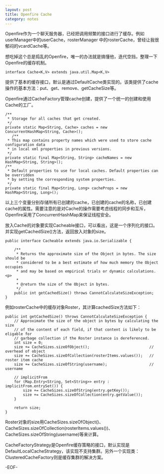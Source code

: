 ```yaml
---
layout: post
title: Openfire Cache
category: notes
---
```


Openfire作为一个聊天服务器，已经把调用频繁的接口进行了缓存。例如userManager中的userCache，rosterManager 中的rosterCache，曾经让我很郁闷的vcardCache等。

想吃掉这个总是捣乱的Openfire，唯一的办法就是搞懂他，迭代空挡，整理一下Openfire的缓存机制。

	interface Cache<K,V> extends java.util.Map<K,V>  

提供了基本的缓存接口，默认是通过DefaultCache类实现的。该类提供了cache操作的基本方法：put、get、remove、getCacheSize等。

Openfire通过CacheFactory管理cache创建，提供了一个统一的创建和使用Cache的工厂。

	/**
     * Storage for all caches that get created.
     */
	private static Map<String, Cache> caches = new ConcurrentHashMap<String, Cache>();
	   /**
     * This map contains property names which were used to store cache configuration data
     * in local xml properties in previous versions.
     */
    private static final Map<String, String> cacheNames = new HashMap<String, String>();
    /**
     * Default properties to use for local caches. Default properties can be overridden
     * by setting the corresponding system properties.
     */
    private static final Map<String, Long> cacheProps = new HashMap<String, Long>();

以上三个变量分别存储所有已创建的cache，已创建的cache的名称，已创建cache的属性。需要注意的是对Cache的操作需要考虑线程的同步和互斥，Openfire采用了ConcurrentHashMap来保证线程安全。

放入Cache的对象要实现Cacheable接口，可以看出，这是一个序列化的接口。并实现getCachedSize()方法，返回放入对象的size。

	public interface Cacheable extends java.io.Serializable {

	    /**
	     * Returns the approximate size of the Object in bytes. The size should be
	     * considered to be a best estimate of how much memory the Object occupies
	     * and may be based on empirical trials or dynamic calculations.<p>
	     *
	     * @return the size of the Object in bytes.
	     */
	    public int getCachedSize() throws CannotCalculateSizeException;
	}

例如rosterCache中的缓存对象Roster，其计算cachedSize方法如下：

    public int getCachedSize() throws CannotCalculateSizeException {
        // Approximate the size of the object in bytes by calculating the size
        // of the content of each field, if that content is likely to be eligable for
        // garbage collection if the Roster instance is dereferenced.
        int size = 0;
        size += CacheSizes.sizeOfObject();                           // overhead of object
        size += CacheSizes.sizeOfCollection(rosterItems.values());   // roster item cache
        size += CacheSizes.sizeOfString(username);                   // username

        // implicitFrom
        for (Map.Entry<String, Set<String>> entry : implicitFrom.entrySet()) {
            size += CacheSizes.sizeOfString(entry.getKey());
            size += CacheSizes.sizeOfCollection(entry.getValue());
        }

        return size;
    }

Roster对象的size用CacheSizes.sizeOfObject()、CacheSizes.sizeOfCollection(rosterItems.values())、CacheSizes.sizeOfString(username)等来计算。


CacheFactoryStrategy是Openfire缓存策略的接口，默认实现是DefaultLocalCacheStrategy，该实现不支持集群。另外一个实现类：ClusteredCacheFactory则是缓存集群的解决方案。

-EOF-
